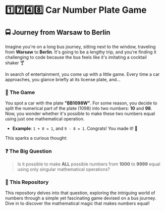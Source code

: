 # 1️⃣7️⃣4️⃣8️⃣ **Car Number Plate Game**

## 🚍 Journey from Warsaw to Berlin

Imagine you're on a long bus journey, sitting next to the window, traveling from **Warsaw** to **Berlin**. It's going to be a lengthy trip, and you're finding it challenging to code because the bus feels like it's imitating a cocktail shaker 🍸

In search of entertainment, you come up with a little game. Every time a car approaches, you glance briefly at its license plate, and...

### 🚗 The Game

You spot a car with the plate **"BB1098W"**. For some reason, you decide to split the numerical part of the plate (1098) into two numbers: **10** and **98**. Now, you wonder whether it's possible to make these two numbers equal using just one mathematical operation. 

- **Example**: `1 + 0 = 1`, and `9 - 8 = 1`. Congrats! You made it! 🎉

This sparks a curious thought:

### ❓ The Big Question

> Is it possible to make **ALL** possible numbers from **1000** to **9999** equal using only singular mathematical operations?

### 🧮 This Repository

This repository delves into that question, exploring the intriguing world of numbers through a simple yet fascinating game devised on a bus journey. Dive in to discover the mathematical magic that makes numbers equal!
